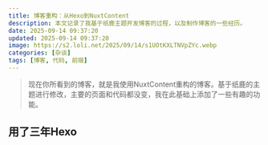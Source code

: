 ```yaml
---
title: 博客重构：从Hexo到NuxtContent
description: 本文记录了我基于纸鹿主题开发博客的过程，以及制作博客的一些经历。
date: 2025-09-14 09:37:20
updated: 2025-09-14 09:37:20
image: https://s2.loli.net/2025/09/14/s1UOtKXLTNVpZYc.webp
categories: [杂谈]
tags: [博客, 代码, 前端]
---
```


> 现在你所看到的博客，就是我使用NuxtContent重构的博客。基于纸鹿的主题进行修改，主要的页面和代码都没变，我在此基础上添加了一些有趣的功能。

## 用了三年Hexo
